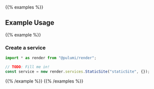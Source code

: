 {{% examples %}}

## Example Usage

{{% example %}}

### Create a service

```typescript
import * as render from "@pulumi/render";

// TODO: Fill me in!
const service = new render.services.StaticSite("staticSite", {});
```

{{% /example %}}
{{% /examples %}}

